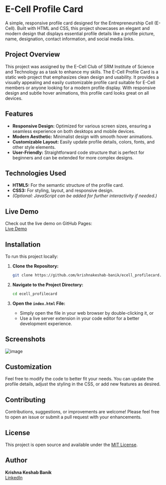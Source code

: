 # E-Cell Profile Card

A simple, responsive profile card designed for the Entrepreneurship Cell (E-Cell). Built with HTML and CSS, this project showcases an elegant and modern design that displays essential profile details like a profile picture, name, designation, contact information, and social media links.

## Project Overview

This project was assigned by the E-Cell Club of SRM Institute of Science and Technology as a task to enhance my skills. The E-Cell Profile Card is a static web project that emphasizes clean design and usability. It provides a visually appealing and easily customizable profile card suitable for E-Cell members or anyone looking for a modern profile display. With responsive design and subtle hover animations, this profile card looks great on all devices.

## Features

- **Responsive Design:** Optimized for various screen sizes, ensuring a seamless experience on both desktops and mobile devices.
- **Modern Aesthetic:** Minimalist design with smooth hover animations.
- **Customizable Layout:** Easily update profile details, colors, fonts, and other style elements.
- **User-Friendly:** Straightforward code structure that is perfect for beginners and can be extended for more complex designs.

## Technologies Used

- **HTML5:** For the semantic structure of the profile card.
- **CSS3:** For styling, layout, and responsive design.
- *(Optional: JavaScript can be added for further interactivity if needed.)*

## Live Demo

Check out the live demo on GitHub Pages:  
[Live Demo](https://krishnakeshab-banik.github.io/ProfileCard-ECELL/)

## Installation

To run this project locally:

1. **Clone the Repository:**

   ```bash
   git clone https://github.com/krishnakeshab-banik/ecell_profilecard.git
   ```

2. **Navigate to the Project Directory:**

   ```bash
   cd ecell_profilecard
   ```

3. **Open the `index.html` File:**

   - Simply open the file in your web browser by double-clicking it, or
   - Use a live server extension in your code editor for a better development experience.

## Screenshots

![image](https://github.com/user-attachments/assets/52199215-a4a6-4262-8d39-e11750e052d4)


## Customization

Feel free to modify the code to better fit your needs. You can update the profile details, adjust the styling in the CSS, or add new features as desired.

## Contributing

Contributions, suggestions, or improvements are welcome! Please feel free to open an issue or submit a pull request with your enhancements.

## License

This project is open source and available under the [MIT License](LICENSE).

## Author

**Krishna Keshab Banik**  
[LinkedIn](https://www.linkedin.com/in/krishna-keshab-banik-067819324/)
